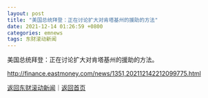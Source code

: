 ```yaml
---
layout: post
title: "美国总统拜登：正在讨论扩大对肯塔基州的援助的方法"
date: 2021-12-14 01:26:59 +0800
categories: emnews
tags: 东财滚动新闻
---
```


美国总统拜登：正在讨论扩大对肯塔基州的援助的方法。

<http://finance.eastmoney.com/news/1351,202112142212099775.html>

[返回东财滚动新闻](//finews.withounder.com/emnews/)｜[返回首页](//finews.withounder.com/)